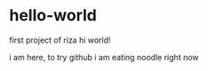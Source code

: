 # hello-world
first project of riza
hi world!

i am here, to try github
i am eating noodle right now
